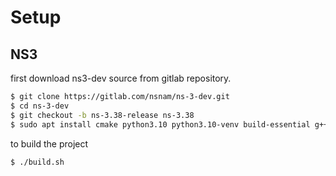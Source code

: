 # Setup

## NS3

first download ns3-dev source from gitlab repository.

```bash
$ git clone https://gitlab.com/nsnam/ns-3-dev.git
$ cd ns-3-dev
$ git checkout -b ns-3.38-release ns-3.38
$ sudo apt install cmake python3.10 python3.10-venv build-essential g++
```
to build the project 

```bash
$ ./build.sh
```

